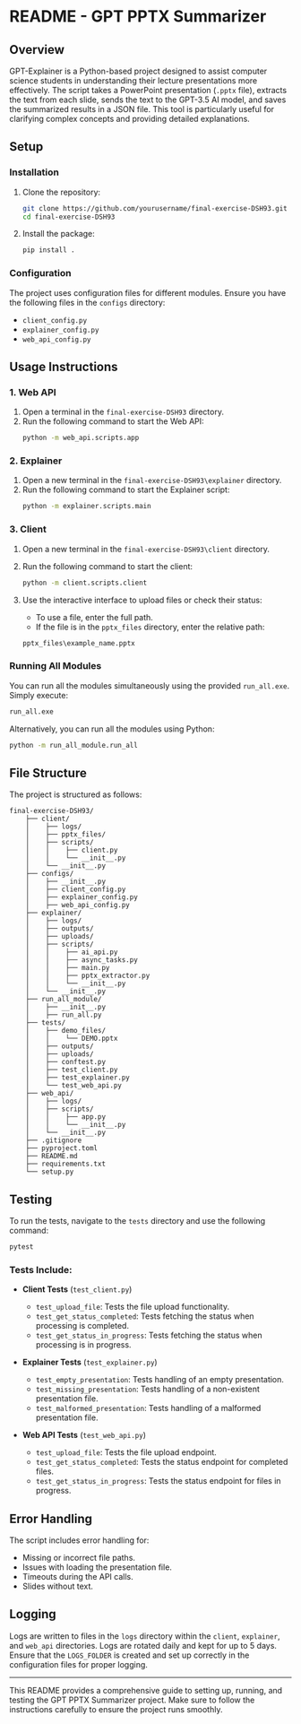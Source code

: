 # README - GPT PPTX Summarizer

## Overview

GPT-Explainer is a Python-based project designed to assist computer science students in understanding their lecture presentations more effectively. The script takes a PowerPoint presentation (`.pptx` file), extracts the text from each slide, sends the text to the GPT-3.5 AI model, and saves the summarized results in a JSON file. This tool is particularly useful for clarifying complex concepts and providing detailed explanations.

## Setup

### Installation

1. Clone the repository:
    ```sh
    git clone https://github.com/yourusername/final-exercise-DSH93.git
    cd final-exercise-DSH93
    ```

2. Install the package:
    ```sh
    pip install .
    ```

### Configuration

The project uses configuration files for different modules. Ensure you have the following files in the `configs` directory:

- `client_config.py`
- `explainer_config.py`
- `web_api_config.py`

## Usage Instructions

### 1. Web API

1. Open a terminal in the `final-exercise-DSH93` directory.
2. Run the following command to start the Web API:
    ```sh
    python -m web_api.scripts.app
    ```

### 2. Explainer

1. Open a new terminal in the `final-exercise-DSH93\explainer` directory.
2. Run the following command to start the Explainer script:
    ```sh
    python -m explainer.scripts.main
    ```

### 3. Client

1. Open a new terminal in the `final-exercise-DSH93\client` directory.
2. Run the following command to start the client:
    ```sh
    python -m client.scripts.client
    ```

3. Use the interactive interface to upload files or check their status:
    - To use a file, enter the full path.
    - If the file is in the `pptx_files` directory, enter the relative path:
    ```sh
    pptx_files\example_name.pptx
    ```

### Running All Modules

You can run all the modules simultaneously using the provided `run_all.exe`. Simply execute:
```sh
run_all.exe
```

Alternatively, you can run all the modules using Python:
```sh
python -m run_all_module.run_all
```

## File Structure

The project is structured as follows:

```
final-exercise-DSH93/
    ├── client/
    │    ├── logs/
    │    ├── pptx_files/
    │    ├── scripts/
    │    │    ├── client.py
    │    │    └── __init__.py
    │    └── __init__.py
    ├── configs/
    │    ├── __init__.py
    │    ├── client_config.py
    │    ├── explainer_config.py
    │    ├── web_api_config.py
    ├── explainer/
    │    ├── logs/
    │    ├── outputs/
    │    ├── uploads/
    │    ├── scripts/
    │    │    ├── ai_api.py
    │    │    ├── async_tasks.py
    │    │    ├── main.py
    │    │    ├── pptx_extractor.py
    │    │    └── __init__.py
    │    └── __init__.py
    ├── run_all_module/
    │    ├── __init__.py
    │    ├── run_all.py
    ├── tests/
    │    ├── demo_files/
    │    │    └── DEMO.pptx  
    │    ├── outputs/
    │    ├── uploads/   
    │    ├── conftest.py
    │    ├── test_client.py
    │    ├── test_explainer.py
    │    └── test_web_api.py
    ├── web_api/
    │    ├── logs/
    │    ├── scripts/
    │    │    ├── app.py
    │    │    └── __init__.py
    │    └── __init__.py
    ├── .gitignore
    ├── pyproject.toml
    ├── README.md
    ├── requirements.txt
    └── setup.py
```

## Testing

To run the tests, navigate to the `tests` directory and use the following command:

```bash
pytest
```

### Tests Include:

- **Client Tests** (`test_client.py`)
  - `test_upload_file`: Tests the file upload functionality.
  - `test_get_status_completed`: Tests fetching the status when processing is completed.
  - `test_get_status_in_progress`: Tests fetching the status when processing is in progress.

- **Explainer Tests** (`test_explainer.py`)
  - `test_empty_presentation`: Tests handling of an empty presentation.
  - `test_missing_presentation`: Tests handling of a non-existent presentation file.
  - `test_malformed_presentation`: Tests handling of a malformed presentation file.

- **Web API Tests** (`test_web_api.py`)
  - `test_upload_file`: Tests the file upload endpoint.
  - `test_get_status_completed`: Tests the status endpoint for completed files.
  - `test_get_status_in_progress`: Tests the status endpoint for files in progress.

## Error Handling

The script includes error handling for:
- Missing or incorrect file paths.
- Issues with loading the presentation file.
- Timeouts during the API calls.
- Slides without text.

## Logging

Logs are written to files in the `logs` directory within the `client`, `explainer`, and `web_api` directories. Logs are rotated daily and kept for up to 5 days. Ensure that the `LOGS_FOLDER` is created and set up correctly in the configuration files for proper logging.

---

This README provides a comprehensive guide to setting up, running, and testing the GPT PPTX Summarizer project. Make sure to follow the instructions carefully to ensure the project runs smoothly.